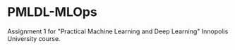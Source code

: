 # PMLDL-MLOps
Assignment 1 for "Practical Machine Learning and Deep Learning" Innopolis University course.
